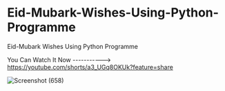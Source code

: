 # Eid-Mubark-Wishes-Using-Python-Programme
Eid-Mubark Wishes Using Python Programme

You Can Watch It Now ----------->  https://youtube.com/shorts/a3_UGq8OKUk?feature=share

![Screenshot (658)](https://user-images.githubusercontent.com/87580847/233827445-ac451fcb-8852-4e5b-b7f6-ce00df63dd0b.png)
